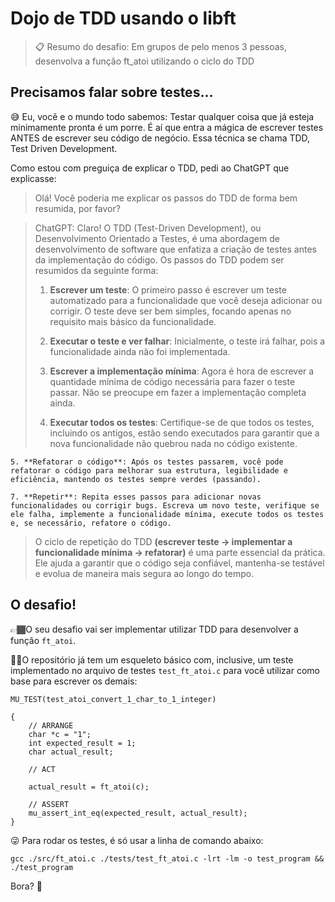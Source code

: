 # Dojo de TDD usando o libft

> 📋 Resumo do desafio: Em grupos de pelo menos 3 pessoas, desenvolva a função ft_atoi utilizando o ciclo do TDD

## Precisamos falar sobre testes...

😅 Eu, você e o mundo todo sabemos: Testar qualquer coisa que já esteja minimamente pronta é um porre. É aí que entra a mágica de escrever testes ANTES de escrever seu código de negócio. Essa técnica se chama TDD, Test Driven Development.

Como estou com preguiça de explicar o TDD, pedi ao ChatGPT que explicasse:

> Olá! Você poderia me explicar os passos do TDD de forma bem resumida, por favor?

> ChatGPT: Claro! O TDD (Test-Driven Development), ou Desenvolvimento Orientado a Testes, é uma abordagem de desenvolvimento de software que enfatiza a criação de testes antes da implementação do código. Os passos do TDD podem ser resumidos da seguinte forma:
>
> 1. **Escrever um teste**: O primeiro passo é escrever um teste automatizado para a funcionalidade que você deseja adicionar ou corrigir. O teste deve ser bem simples, focando apenas no requisito mais básico da funcionalidade.
>
> 2. **Executar o teste e ver falhar**: Inicialmente, o teste irá falhar, pois a funcionalidade ainda não foi implementada. 
>
> 3. **Escrever a implementação mínima**: Agora é hora de escrever a quantidade mínima de código necessária para fazer o teste passar. Não se preocupe em fazer a implementação completa ainda. 
>
> 4. **Executar todos os testes**: Certifique-se de que todos os testes, incluindo os antigos, estão sendo executados para garantir que a nova funcionalidade não quebrou nada no código existente.
>
    5. **Refatorar o código**: Após os testes passarem, você pode refatorar o código para melhorar sua estrutura, legibilidade e eficiência, mantendo os testes sempre verdes (passando).
>
    7. **Repetir**: Repita esses passos para adicionar novas funcionalidades ou corrigir bugs. Escreva um novo teste, verifique se ele falha, implemente a funcionalidade mínima, execute todos os testes e, se necessário, refatore o código.
>
> O ciclo de repetição do TDD **(escrever teste -> implementar a funcionalidade mínima -> refatorar)** é uma parte essencial da prática. Ele ajuda a garantir que o código seja confiável, mantenha-se testável e evolua de maneira mais segura ao longo do tempo.

## O desafio!

👉🏾O seu desafio vai ser implementar utilizar TDD para desenvolver a função `ft_atoi`.

🙌🏾O repositório já tem um esqueleto básico com, inclusive, um teste implementado no arquivo de testes `test_ft_atoi.c` para você utilizar como base para escrever os demais:

```
MU_TEST(test_atoi_convert_1_char_to_1_integer)

{
    // ARRANGE
    char *c = "1";
    int expected_result = 1;
    char actual_result;
    
    // ACT

    actual_result = ft_atoi(c);

    // ASSERT
    mu_assert_int_eq(expected_result, actual_result);
}
```

😜 Para rodar os testes, é só usar a linha de comando abaixo:

`gcc ./src/ft_atoi.c ./tests/test_ft_atoi.c -lrt -lm -o test_program && ./test_program`

Bora? 🚀